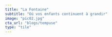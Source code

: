 ```yaml
---
title: "La Fontaine"
subtitle: "Oú vos enfants continuent à grandir"
image: "pic02.jpg"
cta_url: "blogs/tempuse"
type: "tile"
---
```


